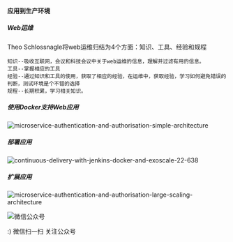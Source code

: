 <!--
author: os4uinfo
head: https://os4u.info/blog/img/sun.png
date: 2017-05-16
title: docker应用到生产环境
tags: Docker
images: https://os4u.info/blog/img/sun.png
category: Docker 
status: publish
summary: Docker出自于dotCloud的PaaS，以一种快速的、可扩展的方式满足IT对于开发部门和部署web应用的需求，并满足日益增长的Web需求。在生产环境中，将所有应用运行在Docker容器中，不是一件简单的事情
-->

#### 应用到生产环境

##### Web运维
Theo Schlossnagle将web运维归结为4个方面：知识、工具、经验和规程

```
知识--吸收互联网，会议和科技会议中关于web运维的信息，理解并过滤有用的信息。
工具--掌握相应的工具
经验--通过知识和工具的使用，获取了相应的经验，在运维中，获取经验，学习如何避免错误的判断，测试环境是个不错的选择
规程--长期积累，学习相关知识。
```

##### 使用Docker支持Web应用

![microservice-authentication-and-authorisation-simple-architecture](https://www.os4u.info/blog/docker/images/microservice-authentication-and-authorisation-simple-architecture.jpg)

##### 部署应用

![continuous-delivery-with-jenkins-docker-and-exoscale-22-638](https://www.os4u.info/blog/docker/images/continuous-delivery-with-jenkins-docker-and-exoscale-22-638.jpg)

##### 扩展应用

![microservice-authentication-and-authorisation-large-scaling-architecture](https://www.os4u.info/blog/docker/images/microservice-authentication-and-authorisation-large-scaling-architecture.jpg)




![微信公众号](https://www.os4u.info/wx.jpg) 

:) 微信扫一扫 关注公众号 